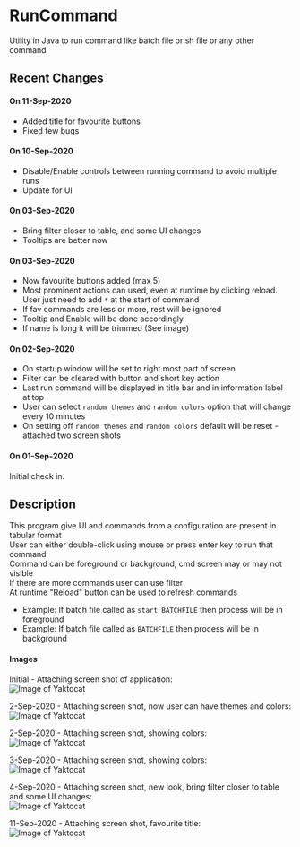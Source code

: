 # RunCommand
Utility in Java to run command like batch file or sh file or any other command

## Recent Changes<br>
#### On 11-Sep-2020<br>
* Added title for favourite buttons
* Fixed few bugs

#### On 10-Sep-2020<br>
* Disable/Enable controls between running command to avoid multiple runs
* Update for UI

#### On 03-Sep-2020<br>
* Bring filter closer to table, and some UI changes
* Tooltips are better now

#### On 03-Sep-2020<br>
* Now favourite buttons added (max 5)
* Most prominent actions can used, even at runtime by clicking reload.  User just need to add `*` at the start of command
* If fav commands are less or more, rest will be ignored
* Tooltip and Enable will be done accordingly
* If name is long it will be trimmed (See image)

#### On 02-Sep-2020<br>
* On startup window will be set to right most part of screen
* Filter can be cleared with button and short key action
* Last run command will be displayed in title bar and in information label at top
* User can select `random themes` and `random colors` option that will change every 10 minutes
* On setting off `random themes` and `random colors` default will be reset - attached two screen shots

#### On 01-Sep-2020<br>
Initial check in.<br>

## Description<br>
This program give UI and commands from a configuration are present in tabular format<br>
User can either double-click using mouse or press enter key to run that command<br>
Command can be foreground or background, cmd screen may or may not visible<br>
If there are more commands user can use filter<br>
At runtime "Reload" button can be used to refresh commands<br>
* Example: If batch file called as `start BATCHFILE` then process will be in foreground<br>
* Example: If batch file called as `BATCHFILE` then process will be in background<br>

#### Images<br>
Initial - Attaching screen shot of application:<br>
![Image of Yaktocat](https://github.com/svermaji/RunCommand/blob/master/app-image.png) 

2-Sep-2020 - Attaching screen shot, now user can have themes and colors:<br>
![Image of Yaktocat](https://github.com/svermaji/RunCommand/blob/master/app-image-theme-color.png) 

2-Sep-2020 - Attaching screen shot, showing colors:<br>
![Image of Yaktocat](https://github.com/svermaji/RunCommand/blob/master/app-image-theme-color-2.png) 

3-Sep-2020 - Attaching screen shot, showing colors:<br>
![Image of Yaktocat](https://github.com/svermaji/RunCommand/blob/master/app-image-fav.png) 

4-Sep-2020 - Attaching screen shot, new look, bring filter closer to table and some UI changes:<br>
![Image of Yaktocat](https://github.com/svermaji/RunCommand/blob/master/app-image-new-ui.png) 

11-Sep-2020 - Attaching screen shot, favourite title:<br>
![Image of Yaktocat](https://github.com/svermaji/RunCommand/blob/master/app-image-fav-2.png) 

